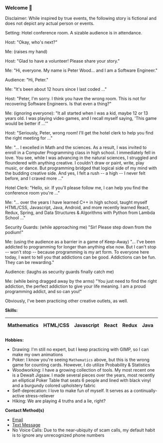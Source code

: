 ### Welcome 👋

Disclaimer: While inspired by true events, the following story is fictional and does not depict any actual person or events.

Setting: Hotel conference room. A sizable audience is in attendance.

Host: "Okay, who's next?"  

Me: (raises my hand)  

Host: "Glad to have a volunteer! Please share your story."  

Me: "Hi, everyone. My name is Peter Wood... and I am a Software Engineer."  

Audience: "Hi, Peter."  

Me: "It's been about 12 hours since I last coded ..."  

Host: "Peter, I'm sorry. I think you have the wrong room. This is not for recovering Software Engineers. Is that even a thing?"  

Me: (ignoring everyone): "It all started when I was a kid, maybe 12 or 13 years old. I was playing video games, and I recall myself saying, 'This game would be better if ...'"  

Host: "Seriously, Peter, wrong room! I'll get the hotel clerk to help you find the right meeting for ..."  

Me: "... I excelled in Math and the sciences. As a result, I was invited to enroll in a Computer Programming class in high school. I immediately fell in love. You see, while I was advancing in the natural sciences, I struggled and floundered with anything creative. I couldn't draw or paint, write, play music, or dance. But programming bridged that logical side of my mind with the budding creative side. And yes, I felt a rush -- a high -- I never felt before, and I craved more ..."  

Hotel Clerk: "Hello, sir. If you'll please follow me, I can help you find the conference room you're ..."  

Me: "... over the years I have learned C++ in high school, taught myself HTML/CSS, Javascript, Java, Android, and more recently learned React, Redux, Spring, and Data Structures & Algorithms with Python from Lambda School ..."  

Security Guards: (while approaching me) "Sir! Please step down from the podium!"  

Me: (using the audience as a barrier in a game of Keep-Away) "... I've been addicted to programming for longer than anything else now. But I can't stop -- won't stop -- because programming is my art form. To everyone here today, I want to tell you that addictions can be good. Addictions can be fun. They can be rewarding."  

Audience: (laughs as security guards finally catch me)  

Me: (while being dragged away by the arms) "You just need to find the right addiction, the perfect addiction to give your life meaning. I am a proud programming addict, and so can you!"  
  
  
  
Obviously, I've been practicing other creative outlets, as well.  
  
**Skills:**  

Mathematics | HTML/CSS | Javascript | React | Redux | Java | Spring | Android | XML | Python (somewhat)  
--- | --- | --- | --- | --- | --- | --- | --- | --- | ---

**Hobbies:**  
- Drawing: I'm still no expert, but I keep practicing with GIMP, so I can make my own animations
- Poker: I know you're seeing `Mathematics` above, but this is the wrong game for counting cards. However, I do utilize Probability & Statistics
- Woodworking: I have a growing collection of tools. My most recent one is a Dewalt Jigsaw. I made several pieces over the years, most recently an elliptical Poker Table that seats 6 people and lined with black vinyl and a burgundy colored upholstery fabric
- Self-deprecation: I love to make fun of myself. It serves as a continually-active stress-reliever
- Hiking: We are playing 4 truths and a lie, right?  
  
**Contact Method(s)**  
- [Email](mailto:pj.wood2@gmail.com)  
- [Text Message](7193216103)
- No Voice Calls: Due to the near-ubiquity of scam calls, my default habit is to ignore any unrecognized phone numbers


<!--
**numbers0580/numbers0580** is a ✨ _special_ ✨ repository because its `README.md` (this file) appears on your GitHub profile.

Here are some ideas to get you started:

- 🔭 I’m currently working on ...
- 🌱 I’m currently learning ...
- 👯 I’m looking to collaborate on ...
- 🤔 I’m looking for help with ...
- 💬 Ask me about ...
- 📫 How to reach me: ...
- 😄 Pronouns: ...
- ⚡ Fun fact: ...
-->
